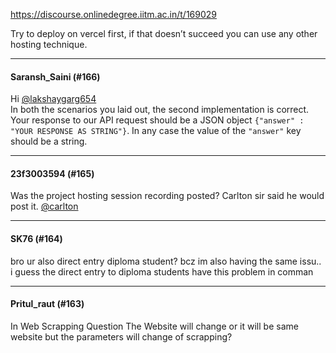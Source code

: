 https://discourse.onlinedegree.iitm.ac.in/t/169029

Try to deploy on vercel first, if that doesn’t succeed you can use any other hosting technique.</p><hr>

<h4>Saransh_Saini (#166)</h4>
<p>Hi <a class="mention" href="/u/lakshaygarg654">@lakshaygarg654</a><br/>
In both the scenarios you laid out, the second implementation is correct. Your response to our API request should be a JSON object <code>{"answer" : "YOUR RESPONSE AS STRING"}</code>. In any case the value of the <code>"answer"</code> key should be a string.</p><hr>

<h4>23f3003594 (#165)</h4>
<p>Was the project hosting session recording posted? Carlton sir said he would post it. <a class="mention" href="/u/carlton">@carlton</a></p><hr>

<h4>SK76 (#164)</h4>
<p>bro ur also direct entry diploma student? bcz im also having the same issu..<br/>
i guess the direct entry to diploma students have this problem in comman</p><hr>

<h4>Pritul_raut (#163)</h4>
<p>In Web Scrapping Question The Website will change or it will be same website but the parameters will change of scrapping?